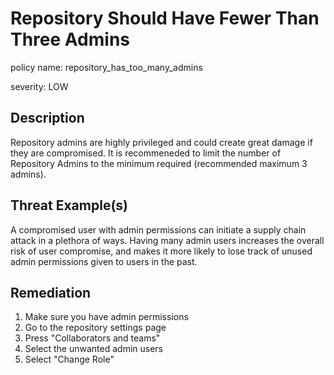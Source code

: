 # Repository Should Have Fewer Than Three Admins

policy name: repository_has_too_many_admins

severity: LOW

## Description

Repository admins are highly privileged and could create great damage if they
are compromised. It is recommeneded to limit the number of Repository Admins to
the minimum required (recommended maximum 3 admins).

## Threat Example(s)

A compromised user with admin permissions can initiate a supply chain attack in
a plethora of ways.
Having many admin users increases the overall risk of user compromise, and
makes it more likely to lose track of unused admin permissions given to users in
the past.

## Remediation

1. Make sure you have admin permissions
2. Go to the repository settings page
3. Press "Collaborators and teams"
4. Select the unwanted admin users
5. Select "Change Role"
